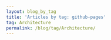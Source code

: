 ```yaml
---
layout: blog_by_tag
title: 'Articles by tag: github-pages'
tag: Architecture
permalink: /blog/tag/Architecture/
---
```

